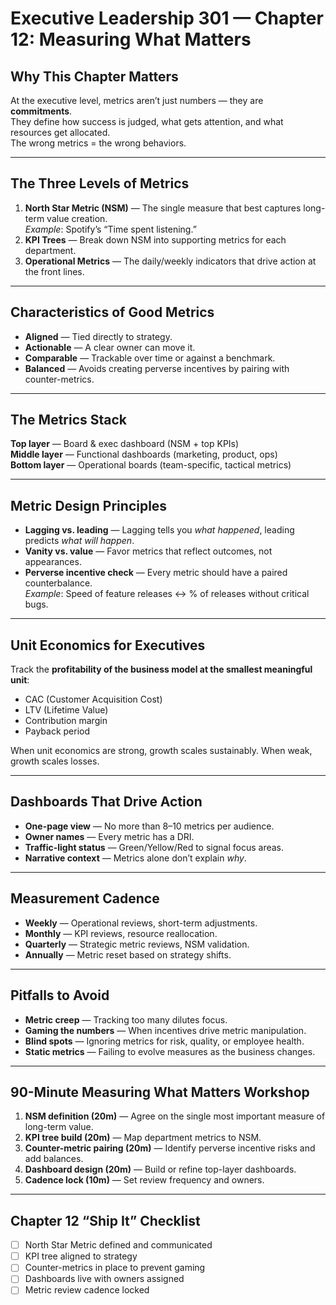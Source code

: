 # Executive Leadership 301 — Chapter 12: Measuring What Matters

## Why This Chapter Matters
At the executive level, metrics aren’t just numbers — they are **commitments**.  
They define how success is judged, what gets attention, and what resources get allocated.  
The wrong metrics = the wrong behaviors.

---

## The Three Levels of Metrics
1. **North Star Metric (NSM)** — The single measure that best captures long-term value creation.  
   *Example*: Spotify’s “Time spent listening.”  
2. **KPI Trees** — Break down NSM into supporting metrics for each department.  
3. **Operational Metrics** — The daily/weekly indicators that drive action at the front lines.

---

## Characteristics of Good Metrics
- **Aligned** — Tied directly to strategy.
- **Actionable** — A clear owner can move it.
- **Comparable** — Trackable over time or against a benchmark.
- **Balanced** — Avoids creating perverse incentives by pairing with counter-metrics.

---

## The Metrics Stack
**Top layer** — Board & exec dashboard (NSM + top KPIs)  
**Middle layer** — Functional dashboards (marketing, product, ops)  
**Bottom layer** — Operational boards (team-specific, tactical metrics)

---

## Metric Design Principles
- **Lagging vs. leading** — Lagging tells you *what happened*, leading predicts *what will happen*.
- **Vanity vs. value** — Favor metrics that reflect outcomes, not appearances.
- **Perverse incentive check** — Every metric should have a paired counterbalance.  
  *Example*: Speed of feature releases ↔ % of releases without critical bugs.

---

## Unit Economics for Executives
Track the **profitability of the business model at the smallest meaningful unit**:
- CAC (Customer Acquisition Cost)
- LTV (Lifetime Value)
- Contribution margin
- Payback period

When unit economics are strong, growth scales sustainably. When weak, growth scales losses.

---

## Dashboards That Drive Action
- **One-page view** — No more than 8–10 metrics per audience.
- **Owner names** — Every metric has a DRI.
- **Traffic-light status** — Green/Yellow/Red to signal focus areas.
- **Narrative context** — Metrics alone don’t explain *why*.

---

## Measurement Cadence
- **Weekly** — Operational reviews, short-term adjustments.
- **Monthly** — KPI reviews, resource reallocation.
- **Quarterly** — Strategic metric reviews, NSM validation.
- **Annually** — Metric reset based on strategy shifts.

---

## Pitfalls to Avoid
- **Metric creep** — Tracking too many dilutes focus.
- **Gaming the numbers** — When incentives drive metric manipulation.
- **Blind spots** — Ignoring metrics for risk, quality, or employee health.
- **Static metrics** — Failing to evolve measures as the business changes.

---

## 90-Minute Measuring What Matters Workshop
1. **NSM definition (20m)** — Agree on the single most important measure of long-term value.
2. **KPI tree build (20m)** — Map department metrics to NSM.
3. **Counter-metric pairing (20m)** — Identify perverse incentive risks and add balances.
4. **Dashboard design (20m)** — Build or refine top-layer dashboards.
5. **Cadence lock (10m)** — Set review frequency and owners.

---

## Chapter 12 “Ship It” Checklist
- [ ] North Star Metric defined and communicated
- [ ] KPI tree aligned to strategy
- [ ] Counter-metrics in place to prevent gaming
- [ ] Dashboards live with owners assigned
- [ ] Metric review cadence locked
